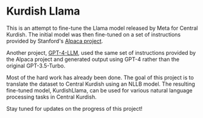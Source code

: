 # Kurdish Llama
This is an attempt to fine-tune the Llama model released by Meta for Central Kurdish. The initial model was then fine-tuned on a set of instructions provided by Stanford's [Alpaca project](https://crfm.stanford.edu/2023/03/13/alpaca.html).

Another project, [GPT-4-LLM](https://github.com/Instruction-Tuning-with-GPT-4/GPT-4-LLM), used the same set of instructions provided by the Alpaca project and generated output using GPT-4 rather than the original GPT-3.5-Turbo.

Most of the hard work has already been done. The goal of this project is to translate the dataset to Central Kurdish using an NLLB model. The resulting fine-tuned model, KurdishLlama, can be used for various natural language processing tasks in Central Kurdish.

Stay tuned for updates on the progress of this project!
